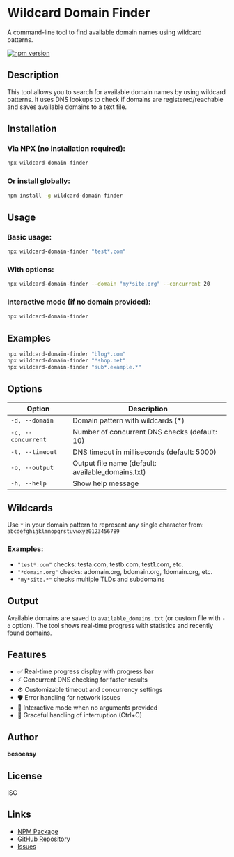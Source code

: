 # Wildcard Domain Finder

A command-line tool to find available domain names using wildcard patterns.

[![npm version](https://badge.fury.io/js/wildcard-domain-finder.svg)](https://www.npmjs.com/package/wildcard-domain-finder)

## Description

This tool allows you to search for available domain names by using wildcard patterns. It uses DNS lookups to check if domains are registered/reachable and saves available domains to a text file.

## Installation

### Via NPX (no installation required):
```bash
npx wildcard-domain-finder
```

### Or install globally:
```bash
npm install -g wildcard-domain-finder
```

## Usage

### Basic usage:
```bash
npx wildcard-domain-finder "test*.com"
```

### With options:
```bash
npx wildcard-domain-finder --domain "my*site.org" --concurrent 20
```

### Interactive mode (if no domain provided):
```bash
npx wildcard-domain-finder
```

## Examples

```bash
npx wildcard-domain-finder "blog*.com"
npx wildcard-domain-finder "*shop.net"
npx wildcard-domain-finder "sub*.example.*"
```

## Options

| Option | Description |
|--------|-------------|
| `-d, --domain` | Domain pattern with wildcards (*) |
| `-c, --concurrent` | Number of concurrent DNS checks (default: 10) |
| `-t, --timeout` | DNS timeout in milliseconds (default: 5000) |
| `-o, --output` | Output file name (default: available_domains.txt) |
| `-h, --help` | Show help message |

## Wildcards

Use `*` in your domain pattern to represent any single character from:
`abcdefghijklmnopqrstuvwxyz0123456789`

### Examples:
- `"test*.com"` checks: testa.com, testb.com, test1.com, etc.
- `"*domain.org"` checks: adomain.org, bdomain.org, 1domain.org, etc.
- `"my*site.*"` checks multiple TLDs and subdomains

## Output

Available domains are saved to `available_domains.txt` (or custom file with `-o` option).
The tool shows real-time progress with statistics and recently found domains.

## Features

- ✅ Real-time progress display with progress bar
- ⚡ Concurrent DNS checking for faster results
- ⚙️ Customizable timeout and concurrency settings
- 🛡️ Error handling for network issues
- 💬 Interactive mode when no arguments provided
- 🔄 Graceful handling of interruption (Ctrl+C)

## Author

**besoeasy**

## License

ISC

## Links

- [NPM Package](https://www.npmjs.com/package/wildcard-domain-finder)
- [GitHub Repository](https://github.com/besoeasy/wildcard-domain-finder)
- [Issues](https://github.com/besoeasy/wildcard-domain-finder/issues)
